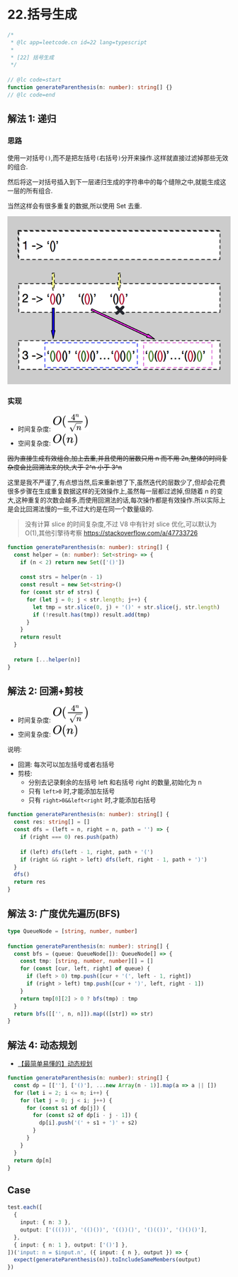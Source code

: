 # 22.括号生成

```ts
/*
 * @lc app=leetcode.cn id=22 lang=typescript
 *
 * [22] 括号生成
 */

// @lc code=start
function generateParenthesis(n: number): string[] {}
// @lc code=end
```

## 解法 1: 递归

### 思路

使用一对括号`()`,而不是把左括号`(`右括号`)`分开来操作.这样就直接过滤掉那些无效的组合.

然后将这一对括号插入到下一层递归生成的字符串中的每个缝隙之中,就能生成这一层的所有组合.

当然这样会有很多重复的数据,所以使用 Set 去重.

![生成括号](../assets/generate-parentheses.png)

### 实现

- 时间复杂度: <!-- $O(\frac{4^n}{\sqrt{n}})$ --> <img style="transform: translateY(0.1em); background: white;" src="svg/o-4-power-n-divide-sqrt-n.svg" alt="$O(\frac{4^n}{\sqrt{n}})$">
- 空间复杂度: <!-- $O(n)$ --> <img style="transform: translateY(0.1em); background: white;" src="./svg/o-n.svg" alt="O(n)">

~~因为直接生成有效组合,加上去重,并且使用的层数只用 n 而不用 2n,整体的时间复杂度会比回溯法来的快,大于 2^n 小于 3^n~~

这里是我不严谨了,有点想当然,后来重新想了下,虽然迭代的层数少了,但却会花费很多步骤在生成重复数据这样的无效操作上,虽然每一层都过滤掉,但随着 n 的变大,这种重复的次数会越多,而使用回溯法的话,每次操作都是有效操作.所以实际上是会比回溯法慢的一些,不过大约是在同一个数量级的.

> 没有计算 slice 的时间复杂度,不过 V8 中有针对 slice 优化,可以默认为 O(1),其他引擎待考察
> https://stackoverflow.com/a/47733726

```ts
function generateParenthesis(n: number): string[] {
  const helper = (n: number): Set<string> => {
    if (n < 2) return new Set(['()'])

    const strs = helper(n - 1)
    const result = new Set<string>()
    for (const str of strs) {
      for (let j = 0; j < str.length; j++) {
        let tmp = str.slice(0, j) + '()' + str.slice(j, str.length)
        if (!result.has(tmp)) result.add(tmp)
      }
    }
    return result
  }

  return [...helper(n)]
}
```

## 解法 2: 回溯+剪枝

- 时间复杂度: <!-- $O(\frac{4^n}{\sqrt{n}})$ --> <img style="transform: translateY(0.1em); background: white;" src="svg/o-4-power-n-divide-sqrt-n.svg" alt="$O(\frac{4^n}{\sqrt{n}})$">
- 空间复杂度: <!-- $O(n)$ --> <img style="transform: translateY(0.1em); background: white;" src="./svg/o-n.svg" alt="O(n)">

说明:

- 回溯: 每次可以加左括号或者右括号
- 剪枝:
  - 分别去记录剩余的左括号 left 和右括号 right 的数量,初始化为 n
  - 只有 `left>0` 时,才能添加左括号
  - 只有 `right>0&&left<right` 时,才能添加右括号

```ts
function generateParenthesis(n: number): string[] {
  const res: string[] = []
  const dfs = (left = n, right = n, path = '') => {
    if (right === 0) res.push(path)

    if (left) dfs(left - 1, right, path + '(')
    if (right && right > left) dfs(left, right - 1, path + ')')
  }
  dfs()
  return res
}
```

## 解法 3: 广度优先遍历(BFS)

```ts
type QueueNode = [string, number, number]

function generateParenthesis(n: number): string[] {
  const bfs = (queue: QueueNode[]): QueueNode[] => {
    const tmp: [string, number, number][] = []
    for (const [cur, left, right] of queue) {
      if (left > 0) tmp.push([cur + '(', left - 1, right])
      if (right > left) tmp.push([cur + ')', left, right - 1])
    }
    return tmp[0][2] > 0 ? bfs(tmp) : tmp
  }
  return bfs([['', n, n]]).map(([str]) => str)
}
```

## 解法 4: 动态规划

- [【最简单易懂的】动态规划](https://leetcode-cn.com/problems/generate-parentheses/solution/zui-jian-dan-yi-dong-de-dong-tai-gui-hua-bu-lun-da/)

```ts
function generateParenthesis(n: number): string[] {
  const dp = [[''], ['()'], ...new Array(n - 1)].map(a => a || [])
  for (let i = 2; i <= n; i++) {
    for (let j = 0; j < i; j++) {
      for (const s1 of dp[j]) {
        for (const s2 of dp[i - j - 1]) {
          dp[i].push('(' + s1 + ')' + s2)
        }
      }
    }
  }
  return dp[n]
}
```

## Case

```ts
test.each([
  {
    input: { n: 3 },
    output: ['((()))', '(()())', '(())()', '()(())', '()()()'],
  },
  { input: { n: 1 }, output: ['()'] },
])('input: n = $input.n', ({ input: { n }, output }) => {
  expect(generateParenthesis(n)).toIncludeSameMembers(output)
})
```
